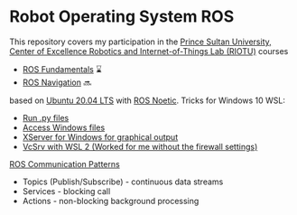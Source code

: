 # Robot Operating System ROS
This repository covers my participation in the [Prince Sultan University, Center of Excellence Robotics and Internet-of-Things Lab (RIOTU)](https://www.riotu-lab.org/) courses
- [ROS Fundamentals](https://www.udemy.com/course/ros-essentials/) :hourglass:
- [ROS Navigation](https://www.udemy.com/course/ros-navigation/) :soon:


based on [Ubuntu 20.04 LTS](https://releases.ubuntu.com/20.04/) with [ROS Noetic](http://wiki.ros.org/noetic/Installation/Ubuntu). Tricks for Windows 10 WSL:
- [Run .py files](https://answers.ros.org/question/10412/no-such-file-or-directory-when-using-rosrun/)
- [Access Windows files](https://www.howtogeek.com/261383/how-to-access-your-ubuntu-bash-files-in-windows-and-your-windows-system-drive-in-bash/)
- [XServer for Windows for graphical output](https://janbernloehr.de/2017/06/10/ros-windows)
- [VcSrv with WSL 2 (Worked for me without the firewall settings)](https://github.com/microsoft/WSL/issues/4106#issuecomment-658879517)

[ROS Communication Patterns](http://wiki.ros.org/ROS/Patterns/Communication)
- Topics (Publish/Subscribe) - continuous data streams
- Services - blocking call
- Actions - non-blocking background processing
